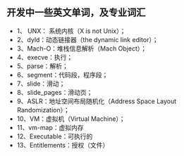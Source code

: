 ## 开发中一些英文单词，及专业词汇

* 1、 UNX： 系统内核（X is not Unix）；
* 2、dyld：动态链接器（the dynamic link editor）；
* 3、Mach-O：堆栈信息解析（Mach Object）；
* 4、execve：执行；
* 5、parse：解析；
* 6、segment：代码段，程序段；
* 7、slide：滑动；
* 8、slide_pages：滑动页；
* 9、ASLR：地址空间布局随机化（Address Space Layout Randomization）；
* 10、VM：虚拟机（Virtual Machine）；
* 11、vm-map：虚拟内存
* 12、Executable：可执行的
* 13、Entitlements：授权（文件）
